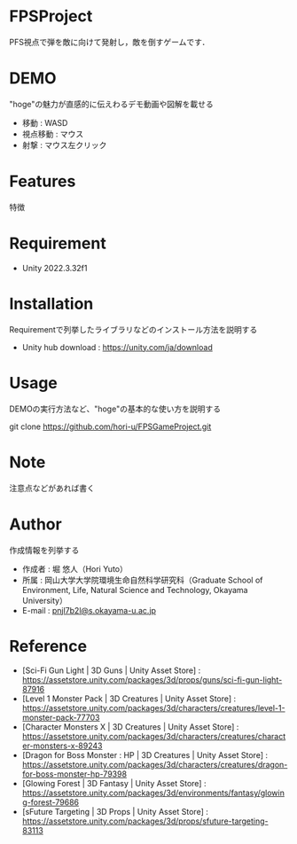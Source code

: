 # FPSProject

PFS視点で弾を敵に向けて発射し，敵を倒すゲームです．

# DEMO

"hoge"の魅力が直感的に伝えわるデモ動画や図解を載せる

* 移動 : WASD
* 視点移動 : マウス
* 射撃 : マウス左クリック

# Features

特徴

# Requirement

* Unity 2022.3.32f1

# Installation

Requirementで列挙したライブラリなどのインストール方法を説明する

* Unity hub download : 
https://unity.com/ja/download



# Usage

DEMOの実行方法など、"hoge"の基本的な使い方を説明する

git clone https://github.com/hori-u/FPSGameProject.git

# Note

注意点などがあれば書く

# Author

作成情報を列挙する

* 作成者 : 堀 悠人（Hori Yuto）
* 所属 : 岡山大学大学院環境生命自然科学研究科（Graduate School of Environment, Life, Natural Science and Technology, Okayama University）
* E-mail : pnjl7b2l@s.okayama-u.ac.jp

# Reference

* [Sci-Fi Gun Light | 3D Guns | Unity Asset Store] : https://assetstore.unity.com/packages/3d/props/guns/sci-fi-gun-light-87916
* [Level 1 Monster Pack | 3D Creatures | Unity Asset Store] : https://assetstore.unity.com/packages/3d/characters/creatures/level-1-monster-pack-77703
* [Character Monsters X | 3D Creatures | Unity Asset Store] : https://assetstore.unity.com/packages/3d/characters/creatures/character-monsters-x-89243
* [Dragon for Boss Monster : HP | 3D Creatures | Unity Asset Store] : https://assetstore.unity.com/packages/3d/characters/creatures/dragon-for-boss-monster-hp-79398
* [Glowing Forest | 3D Fantasy | Unity Asset Store] : https://assetstore.unity.com/packages/3d/environments/fantasy/glowing-forest-79686
* [sFuture Targeting | 3D Props | Unity Asset Store] : https://assetstore.unity.com/packages/3d/props/sfuture-targeting-83113
